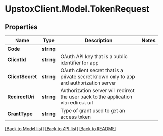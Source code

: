 # UpstoxClient.Model.TokenRequest
## Properties

Name | Type | Description | Notes
------------ | ------------- | ------------- | -------------
**Code** | **string** |  | 
**ClientId** | **string** | OAuth API key that is a public identifier for app | 
**ClientSecret** | **string** | OAuth client secret that is a private secret known only to app and authorization server | 
**RedirectUri** | **string** | Authorization server will redirect the user back to the application via redirect url | 
**GrantType** | **string** | Type of grant used to get an access token | 

[[Back to Model list]](../README.md#documentation-for-models) [[Back to API list]](../README.md#documentation-for-api-endpoints) [[Back to README]](../README.md)

